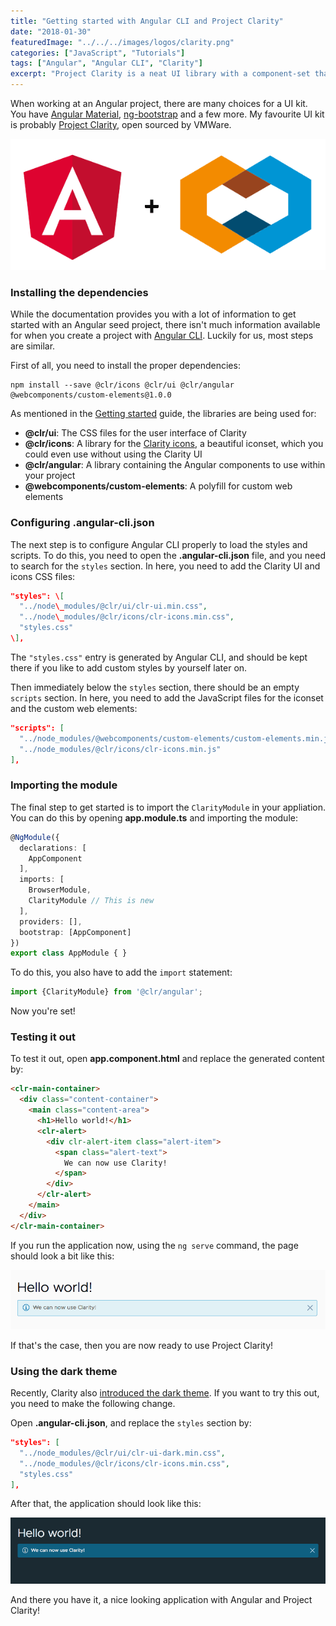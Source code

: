 ```yaml
---
title: "Getting started with Angular CLI and Project Clarity"
date: "2018-01-30"
featuredImage: "../../../images/logos/clarity.png"
categories: ["JavaScript", "Tutorials"]
tags: ["Angular", "Angular CLI", "Clarity"]
excerpt: "Project Clarity is a neat UI library with a component-set that can be used with Angular. In this tutorial, I'll set up Project Clarity with Angular CLI."
---
```


When working at an Angular project, there are many choices for a UI kit. You have [Angular Material](https://material.angular.io/), [ng-bootstrap](https://ng-bootstrap.github.io/#/home) and a few more. My favourite UI kit is probably [Project Clarity](http://clarity.design), open sourced by VMWare.

![Angular + Clarity](content/posts/2018/2018-01-30-angular-project-clarity/images/angular-clarity.png)

### Installing the dependencies

While the documentation provides you with a lot of information to get started with an Angular seed project, there isn't much information available for when you create a project with [Angular CLI](https://cli.angular.io/). Luckily for us, most steps are similar.

First of all, you need to install the proper dependencies:

```
npm install --save @clr/icons @clr/ui @clr/angular @webcomponents/custom-elements@1.0.0
```

As mentioned in the [Getting started](https://vmware.github.io/clarity/documentation/v0.11/get-started) guide, the libraries are being used for:

- **@clr/ui**: The CSS files for the user interface of Clarity
- **@clr/icons**: A library for the [Clarity icons](https://vmware.github.io/clarity/icons/clarity-icons), a beautiful iconset, which you could even use without using the Clarity UI
- **@clr/angular**: A library containing the Angular components to use within your project
- **@webcomponents/custom-elements**: A polyfill for custom web elements

### Configuring .angular-cli.json

The next step is to configure Angular CLI properly to load the styles and scripts. To do this, you need to open the **.angular-cli.json** file, and you need to search for the `styles` section. In here, you need to add the Clarity UI and icons CSS files:

```json
"styles": \[
  "../node\_modules/@clr/ui/clr-ui.min.css",
  "../node\_modules/@clr/icons/clr-icons.min.css",
  "styles.css"
\],
```

The `"styles.css"` entry is generated by Angular CLI, and should be kept there if you like to add custom styles by yourself later on.

Then immediately below the `styles` section, there should be an empty `scripts` section. In here, you need to add the JavaScript files for the iconset and the custom web elements:

```json
"scripts": [
  "../node_modules/@webcomponents/custom-elements/custom-elements.min.js",
  "../node_modules/@clr/icons/clr-icons.min.js"
],
```

### Importing the module

The final step to get started is to import the `ClarityModule` in your appliation. You can do this by opening **app.module.ts** and importing the module:

```typescript
@NgModule({
  declarations: [
    AppComponent
  ],
  imports: [
    BrowserModule,
    ClarityModule // This is new
  ],
  providers: [],
  bootstrap: [AppComponent]
})
export class AppModule { }
```

To do this, you also have to add the `import` statement:

```typescript
import {ClarityModule} from '@clr/angular';
```

Now you're set!

### Testing it out

To test it out, open **app.component.html** and replace the generated content by:

```html
<clr-main-container>
  <div class="content-container">
    <main class="content-area">
      <h1>Hello world!</h1>
      <clr-alert>
        <div clr-alert-item class="alert-item">
          <span class="alert-text">
            We can now use Clarity!
          </span>
        </div>
      </clr-alert>
    </main>
  </div>
</clr-main-container>
```

If you run the application now, using the `ng serve` command, the page should look a bit like this:

![Clarity hello world](content/posts/2018/2018-01-30-angular-project-clarity/images/Screenshot-2018-01-13-10.43.35.png)

If that's the case, then you are now ready to use Project Clarity!

### Using the dark theme

Recently, Clarity also [introduced the dark theme](https://medium.com/claritydesignsystem/going-dark-generating-claritys-dark-theme-59486c24fe9c). If you want to try this out, you need to make the following change.

Open **.angular-cli.json**, and replace the `styles` section by:

```json
"styles": [
  "../node_modules/@clr/ui/clr-ui-dark.min.css",
  "../node_modules/@clr/icons/clr-icons.min.css",
  "styles.css"
],
```

After that, the application should look like this:

![Clarity dark theme hello world](content/posts/2018/2018-01-30-angular-project-clarity/images/Screenshot-2018-01-13-10.48.28.png)

And there you have it, a nice looking application with Angular and Project Clarity!
